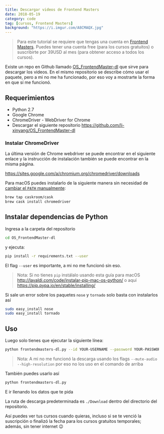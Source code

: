 ```yaml
---
title: Descargar videos de Frontend Masters
date: 2018-05-19
category: code
tag: [cursos, Frontend Masters]
background: "https://i.imgur.com/A8CMAQX.jpg"
---
```


> Para este tutorial se requiere que tengas una cuenta en [Frontend Masters](https://frontendmasters.com). Puedes tener una cuenta free (para los cursos gratuitos) o suscribirte por 39USD al mes (para obtener acceso a todos los cursos).

Existe un repo en Github llamado [OS_FrontendMaster-dl](https://github.com/li-xinyang/OS_FrontendMaster-dl) que sirve para descargar los videos. En el mismo repositorio se describe cómo usar el paquete, pero a mi no me ha funcionado, por eso voy a mostrarte la forma en que sí me funcionó.

## Requerimientos

- Python 2.7
- Google Chrome
- ChromeDriver - WebDriver for Chrome
- Descargar el siguiente repositorio https://github.com/li-xinyang/OS_FrontendMaster-dl

### Instalar ChromeDriver

La última versión de Chrome webdriver se puede encontrar en el siguiente enlace y la instrucción de instalación también se puede encontrar en la misma página.

https://sites.google.com/a/chromium.org/chromedriver/downloads

Para macOS puedes instalarlo de la siguiente manera sin necesidad de [cambiar el `PATH` manualmente](http://lavaldi.com/code/cambiar-varieble-entorno-path/):

```bash
brew tap caskroom/cask
brew cask install chromedriver
```

## Instalar dependencias de Python

Ingresa a la carpeta del repositorio

```bash
cd OS_FrontendMaster-dl
```

y ejecuta:

```bash
pip install -r requirements.txt --user
```

El flag `--user` es importante, a mi no me funcionó sin eso.

> Nota: Si no tienes `pip` instálalo usando esta guía para macOS http://lavaldi.com/code/instalar-pip-mac-os-python/ o aquí https://pip.pypa.io/en/stable/installing/

Si sale un error sobre los paquetes `nose` y `tornado` solo basta con instalarlos así

```bash
sudo easy_install nose
sudo easy_install tornado
```

## Uso

Luego solo tienes que ejecutar la siguiente línea:

```bash
python frontendmasters-dl.py --id YOUR-USERNAME --password YOUR-PASSWORD --course COURSE-ID
```

> Nota: A mi no me funcionó la descarga usando los flags `--mute-audio --high-resolution` por eso no los uso en el comando de arriba

También puedes usarlo así

```bash
python frontendmasters-dl.py
```

E ir llenando los datos que te pida

La ruta de descarga predeterminada es `./Download` dentro del directorio del repositorio.

Así puedes ver tus cursos cuando quieras, incluso si se te venció la suscripción o finalizó la fecha para los cursos gratuitos temporales; además, sin tener internet 😉